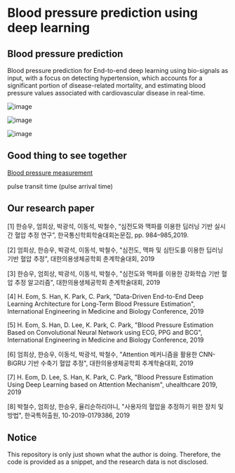 # Blood pressure prediction using deep learning

## Blood pressure prediction

Blood pressure prediction for End-to-end deep learning using bio-signals as input, with a focus on detecting hypertension, which accounts for a significant portion of disease-related mortality, and estimating blood pressure values associated with cardiovascular disease in real-time.

![image](https://user-images.githubusercontent.com/38157496/78991062-06936580-7b73-11ea-9976-bcea468624ae.png)

![image](https://user-images.githubusercontent.com/38157496/78991931-1744db00-7b75-11ea-921d-b79ff0b4befe.png)

![image](https://user-images.githubusercontent.com/38157496/78991956-29bf1480-7b75-11ea-86d1-7efb5624ba0b.png)

## Good thing to see together

[Blood pressure measurement](https://en.wikipedia.org/wiki/Blood_pressure_measurement)

pulse transit time (pulse arrival time)



## Our research paper

[1] 한승우, 엄희상, 박광석, 이동석, 박철수, “심전도와 맥파를 이용한 딥러닝 기반 실시간 혈압 추정 연구”, 한국통신학회학술대회논문집, pp. 984–985,2019.

[2] 엄희상, 한승우, 박광석, 이동석, 박철수, "심전도, 맥파 및 심탄도를 이용한 딥러닝 기반 혈압 추정", 대한의용생체공학회 춘계학술대회, 2019

[3] 한승우, 엄희상, 박광석, 이동석, 박철수, "심전도와 맥파를 이용한 강화학습 기반 혈압 추정 알고리즘", 대한의용생체공학회 춘계학술대회, 2019

[4] H. Eom, S. Han, K. Park, C. Park, "Data-Driven End-to-End Deep Learning Architecture for Long-Term Blood Pressure Estimation", International Engineering in Medicine and Biology Conference, 2019

[5] H. Eom, S. Han, D. Lee, K. Park, C. Park, "Blood Pressure Estimation Based on Convolutional Neural Network using ECG, PPG and BCG", International Engineering in Medicine and Biology Conference, 2019

[6] 엄희상, 한승우, 이동석, 박광석, 박철수, "Attention 메커니즘을 활용한 CNN-BiGRU 기반 수축기 혈압 추정",  대한의용생체공학회 추계학술대회, 2019

[7] H. Eom, D. Lee, S. Han, K. Park, C. Park, "Blood Pressure Estimation Using Deep Learning based on Attention Mechanism", uhealthcare 2019, 2019

[8] 박철수, 엄희상, 한승우, 율리순하리야니, "사용자의 혈압을 추정하기 위한 장치 및 방법", 한국특허출원, 10-2019-0179386, 2019

## Notice

This repository is only just shown what the author is doing. Therefore, the code is provided as a snippet, and the research data is not disclosed.
